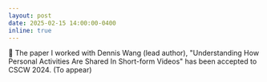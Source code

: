 ```yaml
---
layout: post
date: 2025-02-15 14:00:00-0400
inline: true
---
```


:tada: The paper I worked with Dennis Wang (lead author), "Understanding How Personal Activities Are Shared In Short-form Videos" has been accepted to CSCW 2024. (To appear)
